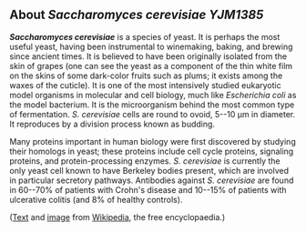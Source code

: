 About *Saccharomyces cerevisiae YJM1385* 
----------------------------------------



***Saccharomyces cerevisiae*** is a species of yeast. It is perhaps the
most useful yeast, having been instrumental to winemaking, baking, and
brewing since ancient times. It is believed to have been originally
isolated from the skin of grapes (one can see the yeast as a component
of the thin white film on the skins of some dark-color fruits such as
plums; it exists among the waxes of the cuticle). It is one of the most
intensively studied eukaryotic model organisms in molecular and cell
biology, much like *Escherichia coli* as the model bacterium. It is the
microorganism behind the most common type of fermentation.
*S. cerevisiae* cells are round to ovoid, 5--10 μm in diameter. It
reproduces by a division process known as budding.

Many proteins important in human biology were first discovered by
studying their homologs in yeast; these proteins include cell cycle
proteins, signaling proteins, and protein-processing enzymes. *S.
cerevisiae* is currently the only yeast cell known to have Berkeley
bodies present, which are involved in particular secretory pathways.
Antibodies against *S. cerevisiae* are found in 60--70% of patients with
Crohn\'s disease and 10--15% of patients with ulcerative colitis (and 8%
of healthy controls).

([Text](http://en.wikipedia.org/wiki/Saccharomyces_cerevisiae) and
[image](https://commons.wikimedia.org/wiki/File:S_cerevisiae_under_DIC_microscopy.jpg)
from [Wikipedia](http://en.wikipedia.org/), the free encyclopaedia.)
